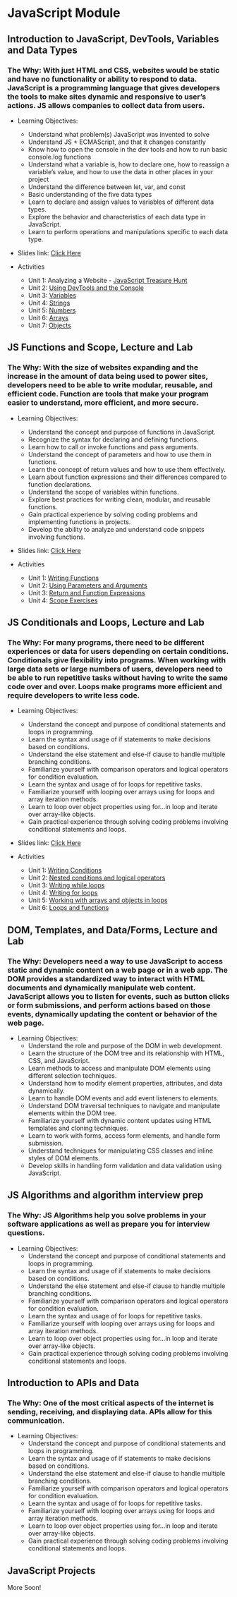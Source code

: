 # JavaScript Module

## Introduction to JavaScript, DevTools, Variables and Data Types
### The Why: With just HTML and CSS, websites would be static and have no functionality or ability to respond to data. JavaScript is a programming language that gives developers the tools to make sites dynamic and responsive to user’s actions. JS allows companies to collect data from users.

- Learning Objectives:
    - Understand what problem(s) JavaScript was invented to solve
    - Understand JS + ECMAScript, and that it changes constantly
    - Know how to open the console in the dev tools and how to run basic console.log functions
    - Understand what a variable is, how to declare one, how to reassign a variable’s value, and how to use the data in other places in your project
    - Understand the difference between let, var, and const
    - Basic understanding of the five data types
    - Learn to declare and assign values to variables of different data types.
    - Explore the behavior and characteristics of each data type in JavaScript.
    - Learn to perform operations and manipulations specific to each data type.

- Slides link: [Click Here](https://www.canva.com/design/DAFpLgVyDB0/320DKN-frgCEf1f7RAm7cg/edit) 
- Activities
    - Unit 1: Analyzing a Website - [JavaScript Treasure Hunt](https://github.com/AnnieCannons/intro-to-programming-06-2023/tree/main/javascript/labs/javascript-variables-data-types/unit-1-javascript-treasure-hunt)
    - Unit 2: [Using DevTools and the Console](https://github.com/AnnieCannons/js-commands-and-console)
    - Unit 3: [Variables](https://github.com/AnnieCannons/js-variables-activities)
    - Unit 4: [Strings](https://github.com/AnnieCannons/js-working-with-strings)
    - Unit 5: [Numbers](https://github.com/AnnieCannons/js-working-with-numbers)
    - Unit 6: [Arrays](https://github.com/AnnieCannons/js-working-with-arrays)
    - Unit 7: [Objects](https://github.com/AnnieCannons/js-working-with-objects)


## JS Functions and Scope, Lecture and Lab
### The Why: With the size of websites expanding and the increase in the amount of data being used to power sites, developers need to be able to write modular, reusable, and efficient code. Function are tools that make your program easier to understand, more efficient, and more secure.

- Learning Objectives:
    - Understand the concept and purpose of functions in JavaScript.
    - Recognize the syntax for declaring and defining functions.
    - Learn how to call or invoke functions and pass arguments.
    - Understand the concept of parameters and how to use them in functions.
    - Learn the concept of return values and how to use them effectively.
    - Learn about function expressions and their differences compared to function declarations.
    - Understand the scope of variables within functions.
    - Explore best practices for writing clean, modular, and reusable functions.
    - Gain practical experience by solving coding problems and implementing functions in projects.
    - Develop the ability to analyze and understand code snippets involving functions.

- Slides link: [Click Here](https://www.canva.com/design/DAFpNVT3WCY/KhtxHlg7iJOkRN-0ReKM6g/edit)
- Activities
    - Unit 1: [Writing Functions](https://github.com/AnnieCannons/js-writing-functions)
    - Unit 2: [Using Parameters and Arguments](https://github.com/AnnieCannons/js-functions-parameters-arguments)
    - Unit 3: [Return and Function Expressions](https://github.com/AnnieCannons/js-functions-returns-expressions)
    - Unit 4: [Scope Exercises](https://github.com/AnnieCannons/js-function-scope)


## JS Conditionals and Loops, Lecture and Lab
### The Why: For many programs, there need to be different experiences or data for users depending on certain conditions. Conditionals give flexibility into programs. When working with large data sets or large numbers of users, developers need to be able to run repetitive tasks without having to write the same code over and over. Loops make programs more efficient and require developers to write less code.

- Learning Objectives:
    - Understand the concept and purpose of conditional statements and loops in programming.
    - Learn the syntax and usage of if statements to make decisions based on conditions.
    - Understand the else statement and else-if clause to handle multiple branching conditions.
    - Familiarize yourself with comparison operators and logical operators for condition evaluation.
    - Learn the syntax and usage of for loops for repetitive tasks.
    - Familiarize yourself with looping over arrays using for loops and array iteration methods.
    - Learn to loop over object properties using for...in loop and iterate over array-like objects.
    - Gain practical experience through solving coding problems involving conditional statements and loops.

- Slides link: [Click Here](https://www.canva.com/design/DAFpqnLM9ik/ybSRr-BLk9AxsH0FXG_ebQ/edit)
- Activities
    - Unit 1: [Writing Conditions](https://github.com/AnnieCannons/working-with-conditions)
    - Unit 2: [Nested conditions and logical operators](https://github.com/AnnieCannons/js-nested-conditions-and-operators)
    - Unit 3: [Writing while loops](https://github.com/AnnieCannons/working-with-while-loops)
    - Unit 4: [Writing for loops](https://github.com/AnnieCannons/working-with-loops)
    - Unit 5: [Working with arrays and objects in loops](https://github.com/AnnieCannons/loops-arrays-objects)
    - Unit 6: [Loops and functions](https://github.com/AnnieCannons/loops-functions)

## DOM, Templates, and Data/Forms, Lecture and Lab
### The Why: Developers need a way to use JavaScript to access static and dynamic content on a web page or in a web app. The DOM provides a standardized way to interact with HTML documents and dynamically manipulate web content. JavaScript allows you to listen for events, such as button clicks or form submissions, and perform actions based on those events, dynamically updating the content or behavior of the web page.
- Learning Objectives:
    - Understand the role and purpose of the DOM in web development.
    - Learn the structure of the DOM tree and its relationship with HTML, CSS, and JavaScript.
    - Learn methods to access and manipulate DOM elements using different selection techniques.
    - Understand how to modify element properties, attributes, and data dynamically.
    - Learn to handle DOM events and add event listeners to elements.
    - Understand DOM traversal techniques to navigate and manipulate elements within the DOM tree.
    - Familiarize yourself with dynamic content updates using HTML templates and cloning techniques.
    - Learn to work with forms, access form elements, and handle form submission.
    - Understand techniques for manipulating CSS classes and inline styles of DOM elements.
    - Develop skills in handling form validation and data validation using JavaScript.

## JS Algorithms and algorithm interview prep
### The Why: JS Algorithms help you solve problems in your software applications as well as prepare you for interview questions. 
- Learning Objectives:
    - Understand the concept and purpose of conditional statements and loops in programming.
    - Learn the syntax and usage of if statements to make decisions based on conditions.
    - Understand the else statement and else-if clause to handle multiple branching conditions.
    - Familiarize yourself with comparison operators and logical operators for condition evaluation.
    - Learn the syntax and usage of for loops for repetitive tasks.
    - Familiarize yourself with looping over arrays using for loops and array iteration methods.
    - Learn to loop over object properties using for...in loop and iterate over array-like objects.
    - Gain practical experience through solving coding problems involving conditional statements and loops.

## Introduction to APIs and Data
### The Why: One of the most critical aspects of the internet is sending, receiving, and displaying data. APIs allow for this communication. 
- Learning Objectives:
    - Understand the concept and purpose of conditional statements and loops in programming.
    - Learn the syntax and usage of if statements to make decisions based on conditions.
    - Understand the else statement and else-if clause to handle multiple branching conditions.
    - Familiarize yourself with comparison operators and logical operators for condition evaluation.
    - Learn the syntax and usage of for loops for repetitive tasks.
    - Familiarize yourself with looping over arrays using for loops and array iteration methods.
    - Learn to loop over object properties using for...in loop and iterate over array-like objects.
    - Gain practical experience through solving coding problems involving conditional statements and loops.

## JavaScript Projects 

More Soon!
